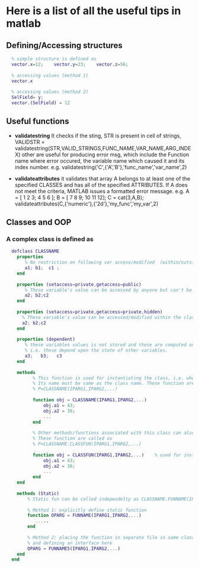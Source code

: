 # Here is a list of all the useful tips in matlab




## Defining/Accessing structures
  ```matlab
    % simple structure is defined as
    vector.x=12;    vector.y=23;    vector.z=56;    
    
    % accessing values (method 1)
    vector.x
    
    % accessing values (method 2)
    SelField= y;
    vector.(SelField) = 12
  ```
## Useful functions 
* **validatestring** It checks if the sting, STR is present in cell of strings, 
  VALIDSTR = validatestring(STR,VALID_STRINGS,FUNC_NAME,VAR_NAME,ARG_INDEX) 
  other are useful for producing error msg, which include the Function name 
  where error occured, the variable name which caused it and its index number.
  e.g.
  validatestring('C',{'A','B'},'func_name','var_name',2)
  
* **validateattributes** it validates that array A belongs
    to at least one of the specified CLASSES and has all of the specified
    ATTRIBUTES. If A does not meet the criteria, MATLAB issues a formatted
    error message.
    e.g.
    A = [ 1 2 3; 4 5 6 ];    B = [ 7 8 9; 10 11 12];      C = cat(3,A,B);
    validateattributes(C,{'numeric'},{'2d'},'my_func','my_var',2)


## Classes and  OOP 

### A complex class is defined as 
  ```matlab
    defclass CLASSNAME
      properties 
         % No restriction on following var access/modified  (within/outside class)
         a1; b1;  c1 ;    
      end
      
      properties (setaccess=private,getaccess=public)
         % These variable's value can be accessed by anyone but can't be modified outside the class.
         a2; b2;c2       
      end
      
      properties (setaccess=private,getaccess=private,hidden)
        % These variable's value can be accessed/modified within the class only
        a2; b2;c2
      end
      
      properties (dependent)
         % these variables values is not stored and these are computed only during access, 
         % i.e. these depend upon the state of other variables. 
         a3;   b3;   c3    
      end
      
      methods             
            % This function is used for instantiating the class, i.e. when class is called for first time . 
            % Its name must be same as the class name. These function are called as  
            % P=CLASSNAME(IPARG1,IPARG2,...)            
            
            function obj = CLASSNAME(IPARG1,IPARG2,...)                  
                obj.a1 = 43;
                obj.a2 = 36;
                ...
            end
            
            % Other methods/functions associated with this class can also be defined.
            % These function are called as              
            % P=CLASSNAME.CLASSFUN(IPARG1,IPARG2,...)
             
            function obj = CLASSFUN(IPARG1,IPARG2,...)    % used for instantiating the class
                obj.a1 = 43;
                obj.a2 = 36;
                ...
            end
      end
      
      methods (Static)    
          % Static fun can be called independelty as CLASSNAME.FUNNAME(IPARG1,IPARG2,...)
          
          % Method 1: explicitly define static function
          function OPARG = FUNNAME(IPARG1,IPARG2,...)
             .....  
          end
          
          % Method 2: placing the function in separate file in same class folder i.e. @CLASSNAME
          % and defining an interface here
          OPARG = FUNNAME5(IPARG1,IPARG2,...)    
      end
    end
  ```
